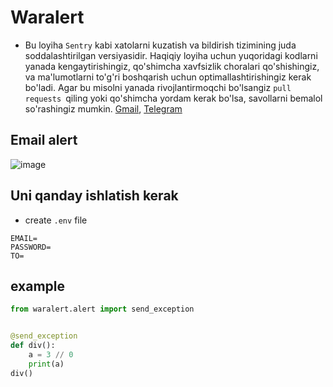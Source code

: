 # Waralert
- Bu loyiha `Sentry` kabi xatolarni kuzatish va bildirish tizimining juda soddalashtirilgan versiyasidir.
Haqiqiy loyiha uchun yuqoridagi kodlarni yanada kengaytirishingiz, qo'shimcha xavfsizlik choralari qo'shishingiz, va ma'lumotlarni to'g'ri boshqarish uchun optimallashtirishingiz kerak bo'ladi. 
Agar bu misolni yanada rivojlantirmoqchi bo'lsangiz `pull requests `qiling yoki qo'shimcha yordam kerak bo'lsa, savollarni bemalol so'rashingiz mumkin. [Gmail](https://mail.google.com/mail/u/0/?tab=rm&ogbl#search/meibrohimov%40gmail.com?compose=new), [Telegram](https://t.me/Musharraaf) 

## Email alert 
![image](https://github.com/user-attachments/assets/6c6fa290-1bbb-40c4-a59e-ee80cbeca110)

## Uni qanday ishlatish kerak 
- create `.env` file
```commandline
EMAIL= 
PASSWORD=
TO=
```
## example 
```python
from waralert.alert import send_exception


@send_exception
def div():
    a = 3 // 0
    print(a)
div()
```
